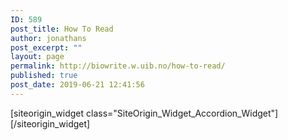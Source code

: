 ```yaml
---
ID: 589
post_title: How To Read
author: jonathans
post_excerpt: ""
layout: page
permalink: http://biowrite.w.uib.no/how-to-read/
published: true
post_date: 2019-06-21 12:41:56
---
```

<div id="pl-589" class="panel-layout"><div id="pg-589-0" class="panel-grid panel-no-style"><div id="pgc-589-0-0" class="panel-grid-cell" data-weight="1"><div id="panel-589-0-0-0" class="so-panel widget widget_sow-accordion panel-first-child panel-last-child" data-index="0" data-style="{&quot;background_image_attachment&quot;:false,&quot;background_display&quot;:&quot;tile&quot;,&quot;animation_event&quot;:&quot;enter&quot;,&quot;animation_screen_offset&quot;:&quot;0&quot;,&quot;animation_duration&quot;:&quot;1&quot;,&quot;animation_repeat&quot;:&quot;&quot;,&quot;animation_hide&quot;:true,&quot;animation_state_end&quot;:&quot;visible&quot;,&quot;animation_delay&quot;:&quot;0&quot;,&quot;animation_debounce&quot;:&quot;0.1&quot;}">[siteorigin_widget class="SiteOrigin_Widget_Accordion_Widget"][/siteorigin_widget]</div></div></div></div>